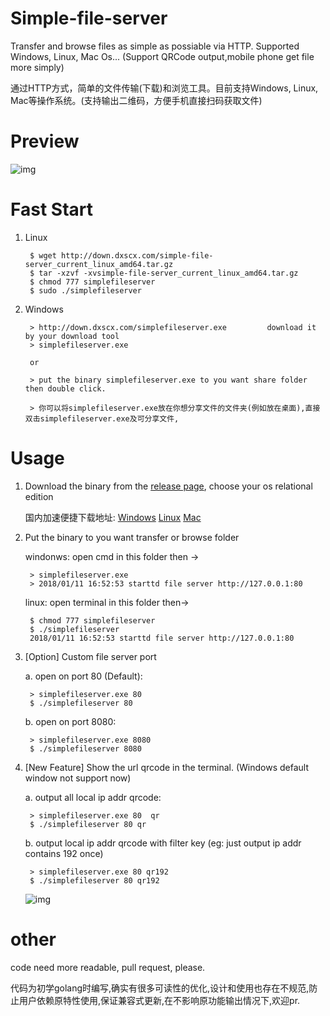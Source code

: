 # Simple-file-server
Transfer and browse files as simple as possiable via HTTP. Supported Windows, Linux, Mac Os... (Support QRCode output,mobile phone get file more simply)

通过HTTP方式，简单的文件传输(下载)和浏览工具。目前支持Windows, Linux, Mac等操作系统。(支持输出二维码，方便手机直接扫码获取文件)

# Preview

![img](img/preview.gif)


# Fast Start
1. Linux
    
        $ wget http://down.dxscx.com/simple-file-server_current_linux_amd64.tar.gz
        $ tar -xzvf -xvsimple-file-server_current_linux_amd64.tar.gz
        $ chmod 777 simplefileserver
        $ sudo ./simplefileserver

2. Windows
        
        > http://down.dxscx.com/simplefileserver.exe         download it by your download tool
        > simplefileserver.exe 
        
        or 
        
        > put the binary simplefileserver.exe to you want share folder then double click.
       
        > 你可以将simplefileserver.exe放在你想分享文件的文件夹(例如放在桌面),直接双击simplefileserver.exe及可分享文件,
        
# Usage
1. Download the binary from the [release page](https://github.com/sssvip/simple-file-server/releases), choose your os relational edition
   
   
   国内加速便捷下载地址: [Windows](http://down.dxscx.com/simple-file-server_current_windows_amd64.tar.gz)        [Linux](http://down.dxscx.com/simple-file-server_current_linux_amd64.tar.gz)         [Mac](http://down.dxscx.com/simple-file-server_current_darwin_amd64.tar.gz) 

2. Put the binary to you want transfer or browse folder
    
    windonws: open cmd in this folder then ->

        > simplefileserver.exe 
        > 2018/01/11 16:52:53 starttd file server http://127.0.0.1:80
    
    linux: open terminal in this folder then->
    
        $ chmod 777 simplefileserver
        $ ./simplefileserver
        2018/01/11 16:52:53 starttd file server http://127.0.0.1:80
        
3. [Option] Custom file server port 
    
    a. open on port 80 (Default): 
        
        > simplefileserver.exe 80
        $ ./simplefileserver 80
    b. open on port 8080:
        
        > simplefileserver.exe 8080
        $ ./simplefileserver 8080

        
4. [New Feature] Show the url qrcode in the terminal. (Windows default window not support now)

    a. output all local ip addr qrcode:
    
        > simplefileserver.exe 80  qr
        $ ./simplefileserver 80 qr
        
    b. output local ip addr qrcode with filter key (eg: just output ip addr contains 192 once)
    
        > simplefileserver.exe 80 qr192
        $ ./simplefileserver 80 qr192     
        
      ![img](img/qr192.png)

# other

code need more readable, pull request, please.

代码为初学golang时编写,确实有很多可读性的优化,设计和使用也存在不规范,防止用户依赖原特性使用,保证兼容式更新,在不影响原功能输出情况下,欢迎pr.
